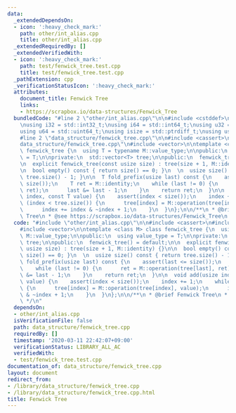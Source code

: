 ```yaml
---
data:
  _extendedDependsOn:
  - icon: ':heavy_check_mark:'
    path: other/int_alias.cpp
    title: other/int_alias.cpp
  _extendedRequiredBy: []
  _extendedVerifiedWith:
  - icon: ':heavy_check_mark:'
    path: test/fenwick_tree.test.cpp
    title: test/fenwick_tree.test.cpp
  _pathExtension: cpp
  _verificationStatusIcon: ':heavy_check_mark:'
  attributes:
    document_title: Fenwick Tree
    links:
    - https://scrapbox.io/data-structures/Fenwick_Tree
  bundledCode: "#line 2 \"other/int_alias.cpp\"\n\n#include <cstddef>\n#include <cstdint>\n\
    \nusing i32 = std::int32_t;\nusing i64 = std::int64_t;\nusing u32 = std::uint32_t;\n\
    using u64 = std::uint64_t;\nusing isize = std::ptrdiff_t;\nusing usize = std::size_t;\n\
    #line 2 \"data_structure/fenwick_tree.cpp\"\n\n#include <cassert>\n#line 5 \"\
    data_structure/fenwick_tree.cpp\"\n#include <vector>\n\ntemplate <class M> class\
    \ fenwick_tree {\n  using T = typename M::value_type;\n\npublic:\n  using value_type\
    \ = T;\n\nprivate:\n  std::vector<T> tree;\n\npublic:\n  fenwick_tree() = default;\n\
    \n  explicit fenwick_tree(const usize size) : tree(size + 1, M::identity) {}\n\
    \n  bool empty() const { return size() == 0; }\n  \n  usize size() const { return\
    \ tree.size() - 1; }\n\n  T fold_prefix(usize last) const {\n    assert(last <=\
    \ size());\n    T ret = M::identity;\n    while (last != 0) {\n      ret = M::operation(tree[last],\
    \ ret);\n      last &= last - 1;\n    }\n    return ret;\n  }\n\n  void add(usize\
    \ index, const T value) {\n    assert(index < size());\n    index += 1;\n    while\
    \ (index < tree.size()) {\n      tree[index] = M::operation(tree[index], value);\n\
    \      index += index & ~index + 1;\n    }\n  }\n};\n\n/**\n * @brief Fenwick\
    \ Tree\n * @see https://scrapbox.io/data-structures/Fenwick_Tree\n */\n"
  code: "#include \"other/int_alias.cpp\"\n\n#include <cassert>\n#include <cstddef>\n\
    #include <vector>\n\ntemplate <class M> class fenwick_tree {\n  using T = typename\
    \ M::value_type;\n\npublic:\n  using value_type = T;\n\nprivate:\n  std::vector<T>\
    \ tree;\n\npublic:\n  fenwick_tree() = default;\n\n  explicit fenwick_tree(const\
    \ usize size) : tree(size + 1, M::identity) {}\n\n  bool empty() const { return\
    \ size() == 0; }\n  \n  usize size() const { return tree.size() - 1; }\n\n  T\
    \ fold_prefix(usize last) const {\n    assert(last <= size());\n    T ret = M::identity;\n\
    \    while (last != 0) {\n      ret = M::operation(tree[last], ret);\n      last\
    \ &= last - 1;\n    }\n    return ret;\n  }\n\n  void add(usize index, const T\
    \ value) {\n    assert(index < size());\n    index += 1;\n    while (index < tree.size())\
    \ {\n      tree[index] = M::operation(tree[index], value);\n      index += index\
    \ & ~index + 1;\n    }\n  }\n};\n\n/**\n * @brief Fenwick Tree\n * @see https://scrapbox.io/data-structures/Fenwick_Tree\n\
    \ */\n"
  dependsOn:
  - other/int_alias.cpp
  isVerificationFile: false
  path: data_structure/fenwick_tree.cpp
  requiredBy: []
  timestamp: '2020-03-11 22:42:07+09:00'
  verificationStatus: LIBRARY_ALL_AC
  verifiedWith:
  - test/fenwick_tree.test.cpp
documentation_of: data_structure/fenwick_tree.cpp
layout: document
redirect_from:
- /library/data_structure/fenwick_tree.cpp
- /library/data_structure/fenwick_tree.cpp.html
title: Fenwick Tree
---
```

